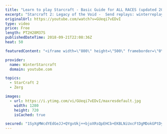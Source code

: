 ```yaml
---
title: "Learn to play Starcraft - Basic Guide for ALL RACES (updated 2017) #2"
excerpt: "Starcraft 2: Legacy of the Void -  Send replays: winterreplays@gmail.com ( -- Watch live at https://www.twitch.tv/wintergaming"
originalUrl: https://youtube.com/watch?v=GUeqi7vEDvI
type: video
price: Free
length: PT2H28M37S
publishedDateTime: 2018-09-21T22:08:36Z
heat: 50

featuredContent: "<iframe width=\"800\" height=\"500\" frameborder=\"0\" src=\"https://www.youtube.com/embed/GUeqi7vEDvI\" allow=\"accelerometer; autoplay; encrypted-media; gyroscope; picture-in-picture\" allowfullscreen></iframe>"

provider:
  name: WinterStarcraft
  domain: youtube.com

topics:
  - StarCraft 2
  - Zerg

images:
  - url: https://i.ytimg.com/vi/GUeqi7vEDvI/maxresdefault.jpg
    width: 1280
    height: 720
    isCached: true

secured: "1SyXgMWcdYEdGeJJ+QYgvUkj++bjoXRsQpEHCb+EKBLNiUxcFtDgMDokGPtDy10udQR4Ff3qBSiQLCOuz2E78y5uayU4/fRKh3Qjs6irvorTg18F63euZBH3+2q52CYZOlpaOgYjyWTGBWiDDl3qydDLJWXZW5Ccs6uuC/rhhx9AI266D1uRcPYjwJECYplBD1vpT7eEDkMepa7ZtZ0TwdWSxThghV07EgfRR3oWilZIdmofL8ejX2fhud5n2Cn8oeu1NxHltCEJ0DwWJd4cYYFvqpmMYt6ElR53MP+OAWmO23hh26+qCDrGQ8et8+Swuf5fgNKZbfHEf9qYocaIjX1hZPyizH4WaWTf/AKzWKKHWZMefduc+rEJnEg1a61k6m2Fszl67SPZCkxILywz4ntmHCYfNrP9gjXvih8Hm+g=;e7BuR9IuCZZlnIBmJ8j/DA=="
---
```


